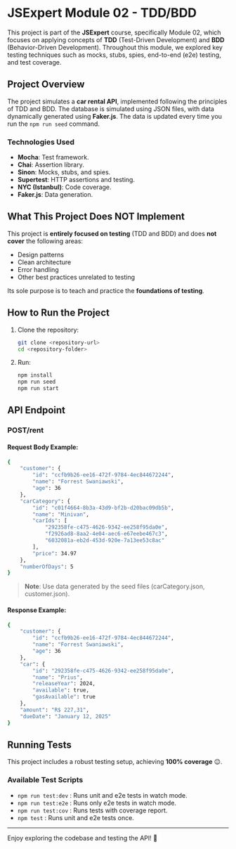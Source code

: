 # JSExpert Module 02 - TDD/BDD

This project is part of the **JSExpert** course, specifically Module 02, which focuses on applying concepts of **TDD** (Test-Driven Development) and **BDD** (Behavior-Driven Development). Throughout this module, we explored key testing techniques such as mocks, stubs, spies, end-to-end (e2e) testing, and test coverage.

## Project Overview

The project simulates a **car rental API**, implemented following the principles of TDD and BDD. The database is simulated using JSON files, with data dynamically generated using **Faker.js**. The data is updated every time you run the `npm run seed` command.

### Technologies Used
- **Mocha**: Test framework.
- **Chai**: Assertion library.
- **Sinon**: Mocks, stubs, and spies.
- **Supertest**: HTTP assertions and testing.
- **NYC (Istanbul)**: Code coverage.
- **Faker.js**: Data generation.

## What This Project Does NOT Implement

This project is **entirely focused on testing** (TDD and BDD) and does **not cover** the following areas:  
- Design patterns  
- Clean architecture  
- Error handling  
- Other best practices unrelated to testing  

Its sole purpose is to teach and practice the **foundations of testing**.

## How to Run the Project

1. Clone the repository:
   ```bash
   git clone <repository-url>
   cd <repository-folder>
   ```
2. Run:
    ```bash
    npm install
    npm run seed
    npm run start
    ```

## API Endpoint
### POST/rent
#### Request Body Example:
```bash
{
    "customer": {
        "id": "ccfb9b26-ee16-472f-9784-4ec844672244",
        "name": "Forrest Swaniawski",
        "age": 36
    },
    "carCategory": {
        "id": "c01f4664-8b3a-43d9-bf2b-d20bac09db5b",
        "name": "Minivan",
        "carIds": [
            "292358fe-c475-4626-9342-ee258f95da0e",
            "f2926ad8-8aa2-4e04-aec6-e67eebe467c3",
            "6032081a-eb2d-453d-920e-7a13ee53c8ac"
        ],
        "price": 34.97
    },
    "numberOfDays": 5
}
```
> **Note**: Use data generated by the seed files (carCategory.json, customer.json).

#### Response Example:
```bash
{
    "customer": {
        "id": "ccfb9b26-ee16-472f-9784-4ec844672244",
        "name": "Forrest Swaniawski",
        "age": 36
    },
    "car": {
        "id": "292358fe-c475-4626-9342-ee258f95da0e",
        "name": "Prius",
        "releaseYear": 2024,
        "available": true,
        "gasAvailable": true
    },
    "amount": "R$ 227,31",
    "dueDate": "January 12, 2025"
}
```

## Running Tests
This project includes a robust testing setup, achieving __100% coverage__ 😉.

### Available Test Scripts
- `npm run test:dev` : Runs unit and e2e tests in watch mode.
- `npm run test:e2e` : Runs only e2e tests in watch mode.
- `npm run test:cov` : Runs tests with coverage report.
- `npm test` : Runs unit and e2e tests once.

---

Enjoy exploring the codebase and testing the API! 🚀